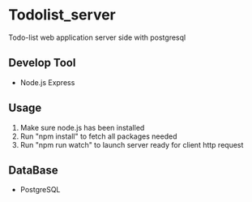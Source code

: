 # Todolist_server
Todo-list web application server side with postgresql

## Develop Tool
* Node.js Express

## Usage
1. Make sure node.js has been installed
2. Run "npm install" to fetch all packages needed
3. Run "npm run watch" to launch server ready for client http request

## DataBase
* PostgreSQL
